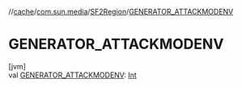 //[cache](../../../index.md)/[com.sun.media](../index.md)/[SF2Region](index.md)/[GENERATOR_ATTACKMODENV](-g-e-n-e-r-a-t-o-r_-a-t-t-a-c-k-m-o-d-e-n-v.md)

# GENERATOR_ATTACKMODENV

[jvm]\
val [GENERATOR_ATTACKMODENV](-g-e-n-e-r-a-t-o-r_-a-t-t-a-c-k-m-o-d-e-n-v.md): [Int](https://kotlinlang.org/api/latest/jvm/stdlib/kotlin/-int/index.html)
